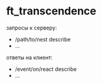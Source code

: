 # ft_transcendence

запросы к серверу:
* /path/to/nest            describe
* ...

ответы на клиент:
* /event/on/react          describe
* ...
